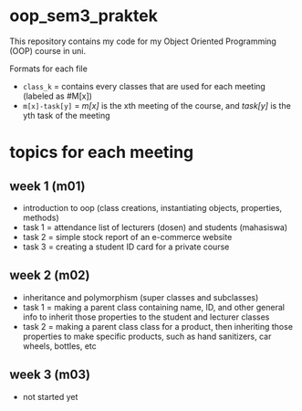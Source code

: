 # oop_sem3_praktek

This repository contains my code for my Object Oriented Programming (OOP) course in uni.

Formats for each file
- `class_k` = contains every classes that are used for each meeting (labeled as #M[x])
- `m[x]-task[y]` = _m[x]_ is the xth meeting of the course, and _task[y]_ is the yth task of the meeting

# topics for each meeting

## week 1 (m01)

- introduction to oop (class creations, instantiating objects, properties, methods)
- task 1 = attendance list of lecturers (dosen) and students (mahasiswa)
- task 2 = simple stock report of an e-commerce website
- task 3 = creating a student ID card for a private course

## week 2 (m02)

- inheritance and polymorphism (super classes and subclasses)
- task 1 = making a parent class containing name, ID, and other general info to inherit those properties to the student and lecturer classes
- task 2 = making a parent class class for a product, then inheriting those properties to make specific products, such as hand sanitizers, car wheels, bottles, etc

## week 3 (m03)

- not started yet
